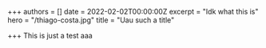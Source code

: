 +++
authors = []
date = 2022-02-02T00:00:00Z
excerpt = "Idk what this is"
hero = "/thiago-costa.jpg"
title = "Uau such a title"

+++
This is just a test aaa